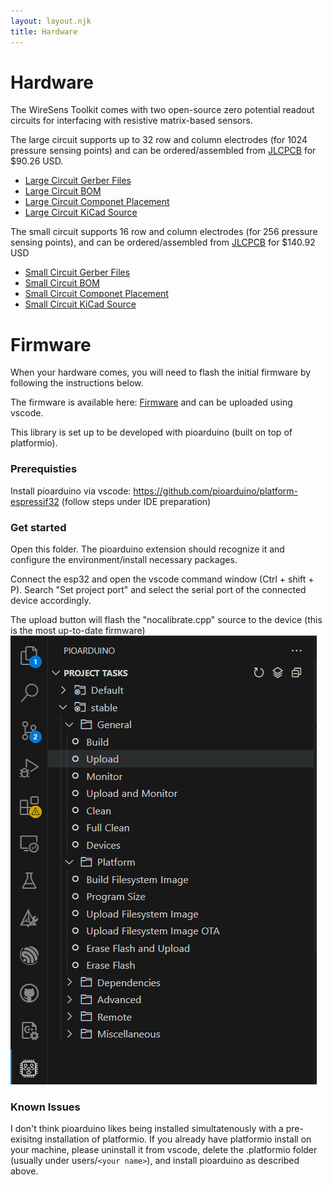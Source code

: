 ```yaml
---
layout: layout.njk
title: Hardware
---
```


# Hardware

The WireSens Toolkit comes with two open-source zero potential readout circuits for interfacing with resistive matrix-based sensors.

The large circuit supports up to 32 row and column electrodes (for 1024 pressure sensing points) and can be ordered/assembled from [JLCPCB](https://jlcpcb.com/) for $90.26 USD.

- [Large Circuit Gerber Files](./assets/gerbers_32.zip)
- [Large Circuit BOM](./assets/bom_32.csv)
- [Large Circuit Componet Placement](./assets/positions_32.csv)
- [Large Circuit KiCad Source](./assets/source_32.zip)

The small circuit supports 16 row and column electrodes (for 256 pressure sensing points), and can be ordered/assembled from [JLCPCB](https://jlcpcb.com/) for $140.92 USD

- [Small Circuit Gerber Files](./assets/gebers_16.zip)
- [Small Circuit BOM](./assets/bom_16.csv)
- [Small Circuit Componet Placement](./assets/positions_16.csv)
- [Small Circuit KiCad Source](./assets/source_16.zip)

# Firmware

When your hardware comes, you will need to flash the initial firmware by following the instructions below. 

The firmware is available here: [Firmware](./assets/WiSensToolkit.zip) and can be uploaded using vscode. 

This library is set up to be developed with pioarduino (built on top of platformio).

### Prerequisties

Install pioarduino via vscode: https://github.com/pioarduino/platform-espressif32 (follow steps under IDE preparation)

### Get started

Open this folder. The pioarduino extension should recognize it and configure the environment/install necessary packages.

Connect the esp32 and open the vscode command window (Ctrl + shift + P). Search "Set project port" and select the serial port of the connected device accordingly.

The upload button will flash the "nocalibrate.cpp" source to the device (this is the most up-to-date firmware)
![upload](./assets/upload.png)

### Known Issues

I don't think pioarduino likes being installed simultatenously with a pre-exisitng installation of platformio. If you already have platformio install on your machine, please uninstall it from vscode, delete the .platformio folder (usually under users/`<your name>`), and install pioarduino as described above.





